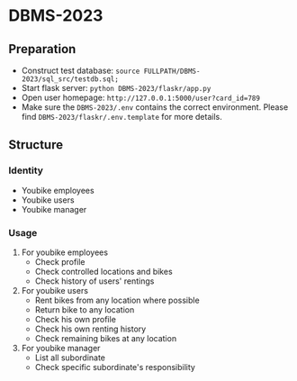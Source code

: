 # DBMS-2023

## Preparation

- Construct test database: `source FULLPATH/DBMS-2023/sql_src/testdb.sql;`
- Start flask server: `python DBMS-2023/flaskr/app.py`
- Open user homepage: `http://127.0.0.1:5000/user?card_id=789`
- Make sure the `DBMS-2023/.env` contains the correct environment. Please find `DBMS-2023/flaskr/.env.template` for more details.

## Structure

### Identity

+ Youbike employees
+ Youbike users
+ Youbike manager

### Usage

1. For youbike employees
    - Check profile
    - Check controlled locations and bikes
    - Check history of users' rentings
2. For youbike users
   - Rent bikes from any location where possible
   - Return bike to any location
   - Check his own profile
   - Check his own renting history
   - Check remaining bikes at any location
3. For youbike manager
   - List all subordinate
   - Check specific subordinate's responsibility
